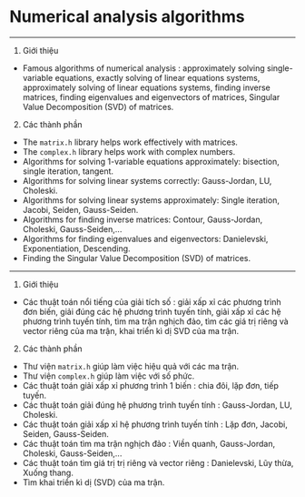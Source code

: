 # Numerical analysis algorithms
---
1. Giới thiệu

- Famous algorithms of numerical analysis : approximately solving single-variable equations, exactly solving of linear equations systems, approximately solving of linear equations systems, finding inverse matrices, finding eigenvalues ​​and eigenvectors of matrices, Singular Value Decomposition (SVD) of matrices.

2. Các thành phần
   
- The `matrix.h` library helps work effectively with matrices.
- The `complex.h` library helps work with complex numbers.
- Algorithms for solving 1-variable equations approximately: bisection, single iteration, tangent.
- Algorithms for solving linear systems correctly: Gauss-Jordan, LU, Choleski.
- Algorithms for solving linear systems approximately: Single iteration, Jacobi, Seiden, Gauss-Seiden.
- Algorithms for finding inverse matrices: Contour, Gauss-Jordan, Choleski, Gauss-Seiden,...
- Algorithms for finding eigenvalues ​​and eigenvectors: Danielevski, Exponentiation, Descending.
- Finding the Singular Value Decomposition (SVD) of matrices.
---
1. Giới thiệu

- Các thuật toán nổi tiếng của giải tích số : giải xấp xỉ các phương trình đơn biến, giải đúng các hệ phương trình tuyến tính, giải xấp xỉ các hệ phương trình tuyến tính,
tìm ma trận nghịch đảo, tìm các giá trị riêng và vector riêng của ma trận, khai triển kì dị SVD của ma trận.

2. Các thành phần
   
- Thư viện `matrix.h` giúp làm việc hiệu quả với các ma trận.
- Thư viện `complex.h` giúp làm việc với số phức.
- Các thuật toán giải xấp xỉ phương trình 1 biến : chia đôi, lặp đơn, tiếp tuyến.
- Các thuật toán giải đúng hệ phương trình tuyến tính : Gauss-Jordan, LU, Choleski.
- Các thuật toán giải xấp xỉ hệ phương trình tuyến tính : Lặp đơn, Jacobi, Seiden, Gauss-Seiden.
- Các thuật toán tìm ma trận nghịch đảo : Viền quanh, Gauss-Jordan, Choleski, Gauss-Seiden,...
- Các thuật toán tìm giá trị trị riêng và vector riêng : Danielevski, Lũy thừa, Xuống thang.
- Tìm khai triển kì dị (SVD) của ma trận.
